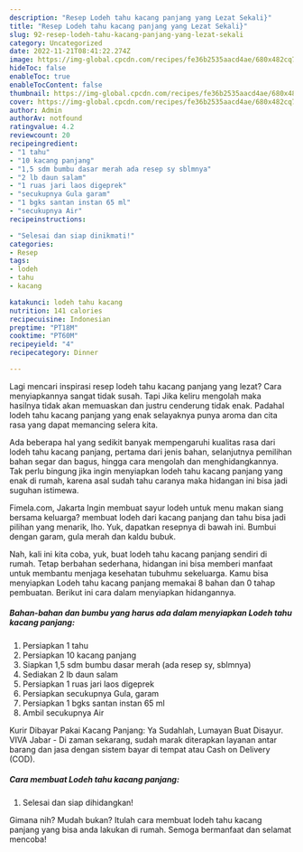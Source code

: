 ```yaml
---
description: "Resep Lodeh tahu kacang panjang yang Lezat Sekali}"
title: "Resep Lodeh tahu kacang panjang yang Lezat Sekali}"
slug: 92-resep-lodeh-tahu-kacang-panjang-yang-lezat-sekali
category: Uncategorized
date: 2022-11-21T08:41:22.274Z
image: https://img-global.cpcdn.com/recipes/fe36b2535aacd4ae/680x482cq70/lodeh-tahu-kacang-panjang-foto-resep-utama.jpg
hideToc: false
enableToc: true
enableTocContent: false
thumbnail: https://img-global.cpcdn.com/recipes/fe36b2535aacd4ae/680x482cq70/lodeh-tahu-kacang-panjang-foto-resep-utama.jpg
cover: https://img-global.cpcdn.com/recipes/fe36b2535aacd4ae/680x482cq70/lodeh-tahu-kacang-panjang-foto-resep-utama.jpg
author: Admin
authorAv: notfound
ratingvalue: 4.2
reviewcount: 20
recipeingredient:
- "1 tahu"
- "10 kacang panjang"
- "1,5 sdm bumbu dasar merah ada resep sy sblmnya"
- "2 lb daun salam"
- "1 ruas jari laos digeprek"
- "secukupnya Gula garam"
- "1 bgks santan instan 65 ml"
- "secukupnya Air"
recipeinstructions:

- "Selesai dan siap dinikmati!"
categories:
- Resep
tags:
- lodeh
- tahu
- kacang

katakunci: lodeh tahu kacang 
nutrition: 141 calories
recipecuisine: Indonesian
preptime: "PT18M"
cooktime: "PT60M"
recipeyield: "4"
recipecategory: Dinner

---
```



Lagi mencari inspirasi resep lodeh tahu kacang panjang yang lezat? Cara menyiapkannya sangat tidak susah. Tapi Jika keliru mengolah maka hasilnya tidak akan memuaskan dan justru cenderung tidak enak. Padahal lodeh tahu kacang panjang yang enak selayaknya punya aroma dan cita rasa yang dapat memancing selera kita.


Ada beberapa hal yang sedikit banyak mempengaruhi kualitas rasa dari lodeh tahu kacang panjang, pertama dari jenis bahan, selanjutnya pemilihan bahan segar dan bagus, hingga cara mengolah dan menghidangkannya. Tak perlu bingung jika ingin menyiapkan lodeh tahu kacang panjang yang enak di rumah, karena asal sudah tahu caranya maka hidangan ini bisa jadi suguhan istimewa.

Fimela.com, Jakarta Ingin membuat sayur lodeh untuk menu makan siang bersama keluarga? membuat lodeh dari kacang panjang dan tahu bisa jadi pilihan yang menarik, lho. Yuk, dapatkan resepnya di bawah ini. Bumbui dengan garam, gula merah dan kaldu bubuk.


Nah, kali ini kita coba, yuk, buat lodeh tahu kacang panjang sendiri di rumah. Tetap berbahan sederhana, hidangan ini bisa memberi manfaat untuk membantu menjaga kesehatan tubuhmu sekeluarga. Kamu bisa menyiapkan Lodeh tahu kacang panjang memakai 8 bahan dan 0 tahap pembuatan. Berikut ini cara dalam menyiapkan hidangannya.

<!--inarticleads1-->

##### Bahan-bahan dan bumbu yang harus ada dalam menyiapkan Lodeh tahu kacang panjang:

1. Persiapkan 1 tahu
1. Persiapkan 10 kacang panjang
1. Siapkan 1,5 sdm bumbu dasar merah (ada resep sy, sblmnya)
1. Sediakan 2 lb daun salam
1. Persiapkan 1 ruas jari laos digeprek
1. Persiapkan secukupnya Gula, garam
1. Persiapkan 1 bgks santan instan 65 ml
1. Ambil secukupnya Air


Kurir Dibayar Pakai Kacang Panjang: Ya Sudahlah, Lumayan Buat Disayur. VIVA Jabar - Di zaman sekarang, sudah marak diterapkan layanan antar barang dan jasa dengan sistem bayar di tempat atau Cash on Delivery (COD). 

<!--inarticleads2-->

##### Cara membuat Lodeh tahu kacang panjang:


1. Selesai dan siap dihidangkan!



Gimana nih? Mudah bukan? Itulah cara membuat lodeh tahu kacang panjang yang bisa anda lakukan di rumah. Semoga bermanfaat dan selamat mencoba!
